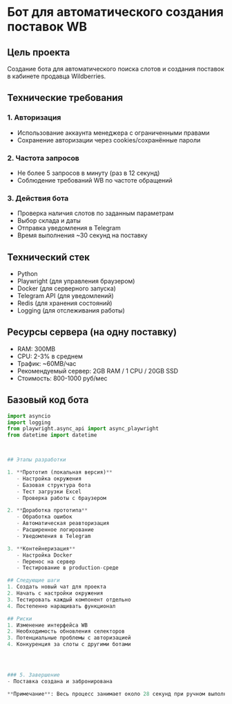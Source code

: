 



# Бот для автоматического создания поставок WB

## Цель проекта
Создание бота для автоматического поиска слотов и создания поставок в кабинете продавца Wildberries.

## Технические требования

### 1. Авторизация
- Использование аккаунта менеджера с ограниченными правами
- Сохранение авторизации через cookies/сохранённые пароли

### 2. Частота запросов
- Не более 5 запросов в минуту (раз в 12 секунд)
- Соблюдение требований WB по частоте обращений

### 3. Действия бота
- Проверка наличия слотов по заданным параметрам
- Выбор склада и даты
- Отправка уведомления в Telegram
- Время выполнения ~30 секунд на поставку

## Технический стек
- Python
- Playwright (для управления браузером)
- Docker (для серверного запуска)
- Telegram API (для уведомлений)
- Redis (для хранения состояний)
- Logging (для отслеживания работы)

## Ресурсы сервера (на одну поставку)
- RAM: 300MB
- CPU: 2-3% в среднем
- Трафик: ~60MB/час
- Рекомендуемый сервер: 2GB RAM / 1 CPU / 20GB SSD
- Стоимость: 800-1000 руб/мес

## Базовый код бота

```python
import asyncio
import logging
from playwright.async_api import async_playwright
from datetime import datetime



## Этапы разработки

1. **Прототип (локальная версия)**
   - Настройка окружения
   - Базовая структура бота
   - Тест загрузки Excel
   - Проверка работы с браузером

2. **Доработка прототипа**
   - Обработка ошибок
   - Автоматическая реавторизация
   - Расширенное логирование
   - Уведомления в Telegram

3. **Контейнеризация**
   - Настройка Docker
   - Перенос на сервер
   - Тестирование в production-среде

## Следующие шаги
1. Создать новый чат для проекта
2. Начать с настройки окружения
3. Тестировать каждый компонент отдельно
4. Постепенно наращивать функционал

## Риски
1. Изменение интерфейса WB
2. Необходимость обновления селекторов
3. Потенциальные проблемы с авторизацией
4. Конкуренция за слоты с другими ботами




### 5. Завершение
- Поставка создана и забронирована

**Примечание**: Весь процесс занимает около 28 секунд при ручном выполнении в спокойном темпе.